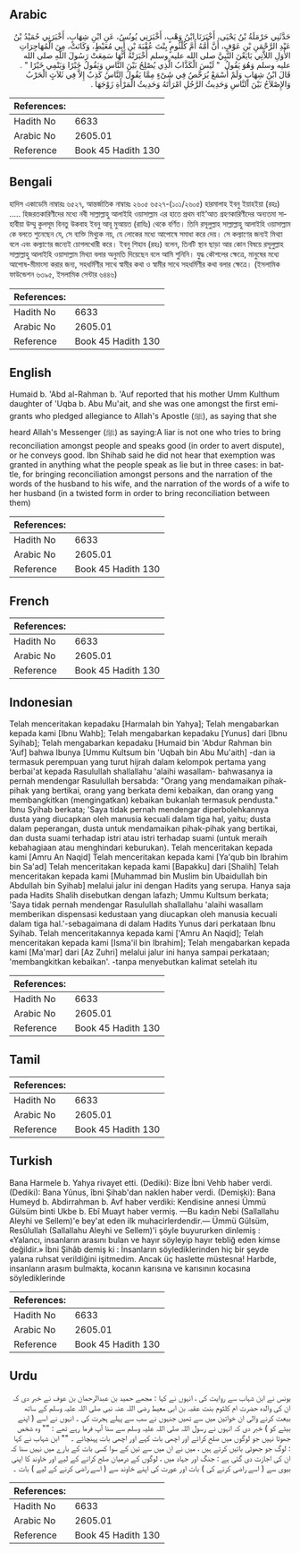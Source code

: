 ## Arabic


<div dir="rtl" lang="ar" style={{fontSize:'larger',backgroundColor:'#f8f9fa',padding:20}}>
حَدَّثَنِي حَرْمَلَةُ بْنُ يَحْيَى، أَخْبَرَنَا ابْنُ وَهْبٍ، أَخْبَرَنِي يُونُسُ، عَنِ ابْنِ شِهَابٍ، أَخْبَرَنِي حُمَيْدُ بْنُ عَبْدِ الرَّحْمَنِ بْنِ عَوْفٍ، أَنَّ أُمَّهُ أُمَّ كُلْثُومٍ بِنْتَ عُقْبَةَ بْنِ أَبِي مُعَيْطٍ، وَكَانَتْ، مِنَ الْمُهَاجِرَاتِ الأُوَلِ اللاَّتِي بَايَعْنَ النَّبِيَّ صلى الله عليه وسلم أَخْبَرَتْهُ أَنَّهَا سَمِعَتْ رَسُولَ اللَّهِ صلى الله عليه وسلم وَهُوَ يَقُولُ ‏ "‏ لَيْسَ الْكَذَّابُ الَّذِي يُصْلِحُ بَيْنَ النَّاسِ وَيَقُولُ خَيْرًا وَيَنْمِي خَيْرًا ‏"‏ ‏.‏ قَالَ ابْنُ شِهَابٍ وَلَمْ أَسْمَعْ يُرَخَّصُ فِي شَىْءٍ مِمَّا يَقُولُ النَّاسُ كَذِبٌ إِلاَّ فِي ثَلاَثٍ الْحَرْبُ وَالإِصْلاَحُ بَيْنَ النَّاسِ وَحَدِيثُ الرَّجُلِ امْرَأَتَهُ وَحَدِيثُ الْمَرْأَةِ زَوْجَهَا ‏.‏
</div>
<div style={{backgroundColor:'#f8f9fa',padding:20, marginBottom: 10}}><table> <thead> <tr> <th>References:</th> <th></th> </tr> </thead> <tbody><tr><td>Hadith No</td><td>6633</td></tr><tr><td>Arabic No</td><td>2605.01</td></tr><tr><td>Reference</td><td>Book 45 Hadith 130</td></tr></tbody></table></div>

## Bengali


<div dir="ltr" lang="bn" style={{fontSize:'larger',backgroundColor:'#f8f9fa',padding:20}}>
হাদিস একাডেমি নাম্বারঃ ৬৫২৭, আন্তর্জাতিক নাম্বারঃ ২৬০৫ ৬৫২৭-(১০১/২৬০৫) হারমালাহ ইবনু ইয়াহইয়া (রহঃ) ..... হিজরতকারিণীদের মধ্যে নবী সাল্লাল্লাহু আলাইহি ওয়াসাল্লাম এর হাতে প্রথম বাই’আত গ্রহণকারিণীদের অন্যতমা সাহাবীয়া উম্মু কুলসূম বিনতু উকবাহ ইবনু আবূ মুআয়ত (রাযিঃ) থেকে বর্ণিত। তিনি রসূলুল্লাহ সাল্লাল্লাহু আলাইহি ওয়াসাল্লাম কে বলতে শুনেছেন যে, সে ব্যক্তি মিথ্যুক নয়, যে লোকের মধ্যে আপোষে সমাধা করে দেয়। সে কল্যাণের জন্যই মিথ্যা বলে এবং কল্যাণের জন্যেই চোগলখোরী করে। ইবনু শিহাব (রহঃ) বলেন, তিনটি স্থান ছাড়া আর কোন বিষয়ে রসূলুল্লাহ সাল্লাল্লাহু আলাইহি ওয়াসাল্লাম মিথ্যা বলার অনুমতি দিয়েছেন বলে আমি শুনিনি। যুদ্ধ কৌশলের ক্ষেত্রে, মানুষের মধ্যে আপোষ-মীমাংসা করার জন্য, সহধর্মিণীর সাথে স্বামীর কথা ও স্বামীর সাথে সহধর্মিণীর কথা বলার ক্ষেত্রে। (ইসলামিক ফাউন্ডেশন ৬৩৯৫, ইসলামিক সেন্টার ৬৪৪৬)
</div>
<div style={{backgroundColor:'#f8f9fa',padding:20, marginBottom: 10}}><table> <thead> <tr> <th>References:</th> <th></th> </tr> </thead> <tbody><tr><td>Hadith No</td><td>6633</td></tr><tr><td>Arabic No</td><td>2605.01</td></tr><tr><td>Reference</td><td>Book 45 Hadith 130</td></tr></tbody></table></div>

## English


<div dir="ltr" lang="en" style={{fontSize:'larger',backgroundColor:'#f8f9fa',padding:20}}>
Humaid b. 'Abd al-Rahman b. 'Auf reported that his mother Umm Kulthum daughter of 'Uqba b. Abu Mu'ait, and she was one amongst the first emigrants who pledged allegiance to Allah's Apostle (ﷺ), as saying that she heard Allah's Messenger (ﷺ) as saying:A liar is not one who tries to bring reconciliation amongst people and speaks good (in order to avert dispute), or he conveys good. Ibn Shihab said he did not hear that exemption was granted in anything what the people speak as lie but in three cases: in battle, for bringing reconciliation amongst persons and the narration of the words of the husband to his wife, and the narration of the words of a wife to her husband (in a twisted form in order to bring reconciliation between them)
</div>
<div style={{backgroundColor:'#f8f9fa',padding:20, marginBottom: 10}}><table> <thead> <tr> <th>References:</th> <th></th> </tr> </thead> <tbody><tr><td>Hadith No</td><td>6633</td></tr><tr><td>Arabic No</td><td>2605.01</td></tr><tr><td>Reference</td><td>Book 45 Hadith 130</td></tr></tbody></table></div>

## French


<div dir="ltr" lang="fr" style={{fontSize:'larger',backgroundColor:'#f8f9fa',padding:20}}>

</div>
<div style={{backgroundColor:'#f8f9fa',padding:20, marginBottom: 10}}><table> <thead> <tr> <th>References:</th> <th></th> </tr> </thead> <tbody><tr><td>Hadith No</td><td>6633</td></tr><tr><td>Arabic No</td><td>2605.01</td></tr><tr><td>Reference</td><td>Book 45 Hadith 130</td></tr></tbody></table></div>

## Indonesian


<div dir="ltr" lang="id" style={{fontSize:'larger',backgroundColor:'#f8f9fa',padding:20}}>
Telah menceritakan kepadaku [Harmalah bin Yahya]; Telah mengabarkan kepada kami [Ibnu Wahb]; Telah mengabarkan kepadaku [Yunus] dari [Ibnu Syihab]; Telah mengabarkan kepadaku [Humaid bin 'Abdur Rahman bin 'Auf] bahwa Ibunya [Ummu Kultsum bin 'Uqbah bin Abu Mu'aith] -dan ia termasuk perempuan yang turut hijrah dalam kelompok pertama yang berbai'at kepada Rasulullah shallallahu 'alaihi wasallam- bahwasanya ia pernah mendengar Rasulullah bersabda: "Orang yang mendamaikan pihak-pihak yang bertikai, orang yang berkata demi kebaikan, dan orang yang membangkitkan (mengingatkan) kebaikan bukanlah termasuk pendusta." lbnu Syihab berkata; 'Saya tidak pernah mendengar diperbolehkannya dusta yang diucapkan oleh manusia kecuali dalam tiga hal, yaitu; dusta dalam peperangan, dusta untuk mendamaikan pihak-pihak yang bertikai, dan dusta suami terhadap istri atau istri terhadap suami (untuk meraih kebahagiaan atau menghindari keburukan). Telah menceritakan kepada kami [Amru An Naqid] Telah menceritakan kepada kami [Ya'qub bin Ibrahim bin Sa'ad] Telah menceritakan kepada kami [Bapakku] dari [Shalih] Telah menceritakan kepada kami [Muhammad bin Muslim bin Ubaidullah bin Abdullah bin Syihab] melalui jalur ini dengan Hadits yang serupa. Hanya saja pada Hadits Shalih disebutkan dengan lafazh; Ummu Kultsum berkata; 'Saya tidak pernah mendengar Rasulullah shallallahu 'alaihi wasallam memberikan dispensasi kedustaan yang diucapkan oleh manusia kecuali dalam tiga hal.'-sebagaimana di dalam Hadits Yunus dari perkataan Ibnu Syihab. Telah menceritakannya kepada kami ['Amru An Naqid]; Telah menceritakan kepada kami [Isma'il bin Ibrahim]; Telah mengabarkan kepada kami [Ma'mar] dari [Az Zuhri] melalui jalur ini hanya sampai perkataan; 'membangkitkan kebaikan'. -tanpa menyebutkan kalimat setelah itu
</div>
<div style={{backgroundColor:'#f8f9fa',padding:20, marginBottom: 10}}><table> <thead> <tr> <th>References:</th> <th></th> </tr> </thead> <tbody><tr><td>Hadith No</td><td>6633</td></tr><tr><td>Arabic No</td><td>2605.01</td></tr><tr><td>Reference</td><td>Book 45 Hadith 130</td></tr></tbody></table></div>

## Tamil


<div dir="ltr" lang="ta" style={{fontSize:'larger',backgroundColor:'#f8f9fa',padding:20}}>

</div>
<div style={{backgroundColor:'#f8f9fa',padding:20, marginBottom: 10}}><table> <thead> <tr> <th>References:</th> <th></th> </tr> </thead> <tbody><tr><td>Hadith No</td><td>6633</td></tr><tr><td>Arabic No</td><td>2605.01</td></tr><tr><td>Reference</td><td>Book 45 Hadith 130</td></tr></tbody></table></div>

## Turkish


<div dir="ltr" lang="tr" style={{fontSize:'larger',backgroundColor:'#f8f9fa',padding:20}}>
Bana Harmele b. Yahya rivayet etti. (Dediki): Bize İbni Vehb haber verdi. (Dediki): Bana Yûnus, îbni Şihab'dan naklen haber verdi. (Demişki): Bana Humeyd b. Abdirrahman b. Avf haber verdiki: Kendisine annesi Ümmü Gülsüm binti Ukbe b. Ebî Muayt haber vermiş. —Bu kadın Nebi (Sallallahu Aleyhi ve Sellem)'e bey'at eden ilk muhacirlerdendir.— Ümmü Gülsüm, Resûlullah (Sallallahu Aleyhi ve Sellem)'i şöyle buyururken dinlemiş : «Yalancı, insanların arasını bulan ve hayır söyleyip hayır tebliğ eden kimse değildir.» İbni Şihâb demiş ki : İnsanların söylediklerinden hiç bir şeyde yalana ruhsat verildiğini işitmedim. Ancak üç haslette müstesna! Harbde, insanların arasım bulmakta, kocanın karısına ve karısının kocasına söylediklerinde
</div>
<div style={{backgroundColor:'#f8f9fa',padding:20, marginBottom: 10}}><table> <thead> <tr> <th>References:</th> <th></th> </tr> </thead> <tbody><tr><td>Hadith No</td><td>6633</td></tr><tr><td>Arabic No</td><td>2605.01</td></tr><tr><td>Reference</td><td>Book 45 Hadith 130</td></tr></tbody></table></div>

## Urdu


<div dir="rtl" lang="ur" style={{fontSize:'larger',backgroundColor:'#f8f9fa',padding:20}}>
یونس نے ابن شہاب سے روایت کی ، انہوں نے کہا : مجھے حمید بن عبدالرحمان بن عوف نے خبر دی کہ ان کی والدہ حضرت ام کلثوم بنت عقبہ بن ابی معیط رضی اللہ عنہ نبی صلی اللہ علیہ وسلم کے ساتھ بیعت کرنے والی ان خواتین میں سے تھیں جنہوں نے سب سے پہلے ہجرت کی ۔ انہوں نے اسے ( اپنے بیٹے کو ) خبر دی کہ انہوں نے رسول اللہ صلی اللہ علیہ وسلم سے سنا آپ فرما رہے تھے : "" وہ شخص جھوٹا نہیں جو لوگوں میں صلح کرائے اور اچھی بات کہے اور اچھی بات پہنچائے ۔ "" ابن شہاب نے کہا : لوگ جو جھوٹی باتیں کرتے ہیں ، میں نے ان میں سے تین کے سوا کسی بات کے بارے میں نہیں سنا کہ ان کی اجازت دی گئی ہے : جنگ اور جہاد میں ، لوگوں کے درمیان صلح کرانے کے لیے اور خاوند کا اپنی بیوی سے ( اسے راضی کرنے کی ) بات اور عورت کی اپنے خاوند سے ( اسے راضی کرنے کے لیے ) بات ۔
</div>
<div style={{backgroundColor:'#f8f9fa',padding:20, marginBottom: 10}}><table> <thead> <tr> <th>References:</th> <th></th> </tr> </thead> <tbody><tr><td>Hadith No</td><td>6633</td></tr><tr><td>Arabic No</td><td>2605.01</td></tr><tr><td>Reference</td><td>Book 45 Hadith 130</td></tr></tbody></table></div>